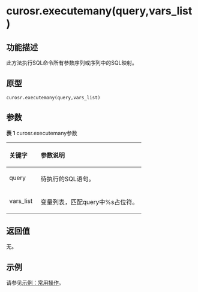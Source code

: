 # curosr.executemany\(query,vars\_list\)

## 功能描述<a name="section5708152714306"></a>

此方法执行SQL命令所有参数序列或序列中的SQL映射。

## 原型<a name="section441681310810"></a>

```
curosr.executemany(query,vars_list)
```

## 参数<a name="zh-cn_topic_0237120432_zh-cn_topic_0059778852_s1c9b27937d964eaba00ae77fe1cd2c71"></a>

**表 1**  curosr.executemany参数

<a name="zh-cn_topic_0237120432_zh-cn_topic_0059778852_t82b61d38241342ffa2c83b3e50393841"></a>
<table><thead align="left"><tr id="zh-cn_topic_0237120432_zh-cn_topic_0059778852_r3ec068cec36347ccb83a7f18cf131215"><th class="cellrowborder" valign="top" width="23.28%" id="mcps1.2.3.1.1"><p id="zh-cn_topic_0237120432_zh-cn_topic_0059778852_a44a45da69b324aa4b5c1187191ec5c77"><a name="zh-cn_topic_0237120432_zh-cn_topic_0059778852_a44a45da69b324aa4b5c1187191ec5c77"></a><a name="zh-cn_topic_0237120432_zh-cn_topic_0059778852_a44a45da69b324aa4b5c1187191ec5c77"></a><strong id="zh-cn_topic_0237120432_zh-cn_topic_0059778852_a78fd62134c834d6ab90eace249f90f74"><a name="zh-cn_topic_0237120432_zh-cn_topic_0059778852_a78fd62134c834d6ab90eace249f90f74"></a><a name="zh-cn_topic_0237120432_zh-cn_topic_0059778852_a78fd62134c834d6ab90eace249f90f74"></a>关键字</strong></p>
</th>
<th class="cellrowborder" valign="top" width="76.72%" id="mcps1.2.3.1.2"><p id="zh-cn_topic_0237120432_zh-cn_topic_0059778852_aee2bc08a3b8f47bf81fb032ef089ba6d"><a name="zh-cn_topic_0237120432_zh-cn_topic_0059778852_aee2bc08a3b8f47bf81fb032ef089ba6d"></a><a name="zh-cn_topic_0237120432_zh-cn_topic_0059778852_aee2bc08a3b8f47bf81fb032ef089ba6d"></a><strong id="zh-cn_topic_0237120432_zh-cn_topic_0059778852_a51048b44452847fabe05c8633f0220cf"><a name="zh-cn_topic_0237120432_zh-cn_topic_0059778852_a51048b44452847fabe05c8633f0220cf"></a><a name="zh-cn_topic_0237120432_zh-cn_topic_0059778852_a51048b44452847fabe05c8633f0220cf"></a>参数说明</strong></p>
</th>
</tr>
</thead>
<tbody><tr id="zh-cn_topic_0237120432_zh-cn_topic_0059778852_r89c7807f135840058d4a248137b3ca08"><td class="cellrowborder" valign="top" width="23.28%" headers="mcps1.2.3.1.1 "><p id="p23111054217"><a name="p23111054217"></a><a name="p23111054217"></a>query</p>
</td>
<td class="cellrowborder" valign="top" width="76.72%" headers="mcps1.2.3.1.2 "><p id="p1393801515211"><a name="p1393801515211"></a><a name="p1393801515211"></a>待执行的SQL语句。</p>
</td>
</tr>
<tr id="row9119201612171"><td class="cellrowborder" valign="top" width="23.28%" headers="mcps1.2.3.1.1 "><p id="p41191016141710"><a name="p41191016141710"></a><a name="p41191016141710"></a>vars_list</p>
</td>
<td class="cellrowborder" valign="top" width="76.72%" headers="mcps1.2.3.1.2 "><p id="p1011981671716"><a name="p1011981671716"></a><a name="p1011981671716"></a>变量列表，匹配query中%s占位符。</p>
</td>
</tr>
</tbody>
</table>

## 返回值<a name="section899452817814"></a>

无。

## 示例<a name="section4160944682"></a>

请参见[示例：常用操作](示例-常用操作_Psycopg.md)。


